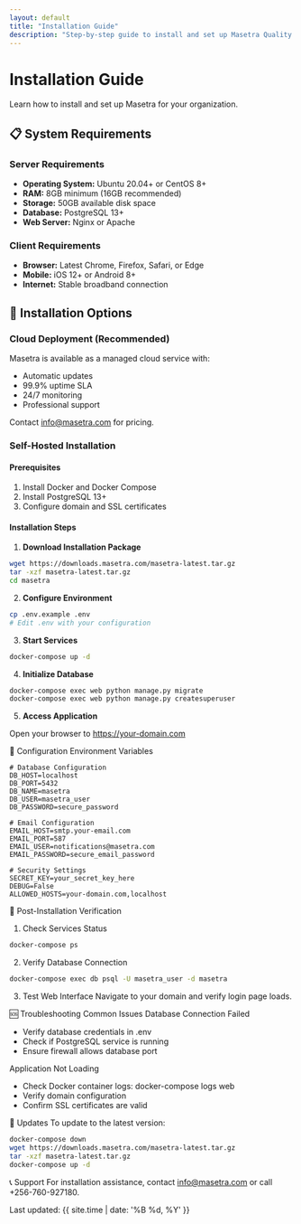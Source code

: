 ```yaml
---
layout: default
title: "Installation Guide"
description: "Step-by-step guide to install and set up Masetra Quality Management System"
---
```


# Installation Guide

Learn how to install and set up Masetra for your organization.

## 📋 System Requirements

### Server Requirements

- **Operating System:** Ubuntu 20.04+ or CentOS 8+
- **RAM:** 8GB minimum (16GB recommended)
- **Storage:** 50GB available disk space
- **Database:** PostgreSQL 13+
- **Web Server:** Nginx or Apache

### Client Requirements

- **Browser:** Latest Chrome, Firefox, Safari, or Edge
- **Mobile:** iOS 12+ or Android 8+
- **Internet:** Stable broadband connection

## 🚀 Installation Options

### Cloud Deployment (Recommended)

Masetra is available as a managed cloud service with:

- Automatic updates
- 99.9% uptime SLA
- 24/7 monitoring
- Professional support

Contact info@masetra.com for pricing.

### Self-Hosted Installation

#### Prerequisites

1. Install Docker and Docker Compose
2. Install PostgreSQL 13+
3. Configure domain and SSL certificates

#### Installation Steps

1. **Download Installation Package**

```bash
wget https://downloads.masetra.com/masetra-latest.tar.gz
tar -xzf masetra-latest.tar.gz
cd masetra
```

2. **Configure Environment**

```bash
cp .env.example .env
# Edit .env with your configuration
```

3. **Start Services**

```bash
docker-compose up -d
```

4. **Initialize Database**

```bash
docker-compose exec web python manage.py migrate
docker-compose exec web python manage.py createsuperuser
```

5. **Access Application**

Open your browser to https://your-domain.com

🔧 Configuration
Environment Variables

```env
# Database Configuration
DB_HOST=localhost
DB_PORT=5432
DB_NAME=masetra
DB_USER=masetra_user
DB_PASSWORD=secure_password

# Email Configuration
EMAIL_HOST=smtp.your-email.com
EMAIL_PORT=587
EMAIL_USER=notifications@masetra.com
EMAIL_PASSWORD=secure_email_password

# Security Settings
SECRET_KEY=your_secret_key_here
DEBUG=False
ALLOWED_HOSTS=your-domain.com,localhost
```


🧪 Post-Installation Verification

1. Check Services Status

```bash
docker-compose ps
```

2. Verify Database Connection

```bash
docker-compose exec db psql -U masetra_user -d masetra
```

3. Test Web Interface
Navigate to your domain and verify login page loads.

🆘 Troubleshooting
Common Issues
Database Connection Failed

- Verify database credentials in .env
- Check if PostgreSQL service is running
- Ensure firewall allows database port

Application Not Loading

- Check Docker container logs: docker-compose logs web
- Verify domain configuration
- Confirm SSL certificates are valid

🔄 Updates
To update to the latest version:

```bash
docker-compose down
wget https://downloads.masetra.com/masetra-latest.tar.gz
tar -xzf masetra-latest.tar.gz
docker-compose up -d
```

📞 Support
For installation assistance, contact info@masetra.com or call +256-760-927180.

Last updated: {{ site.time | date: '%B %d, %Y' }}
